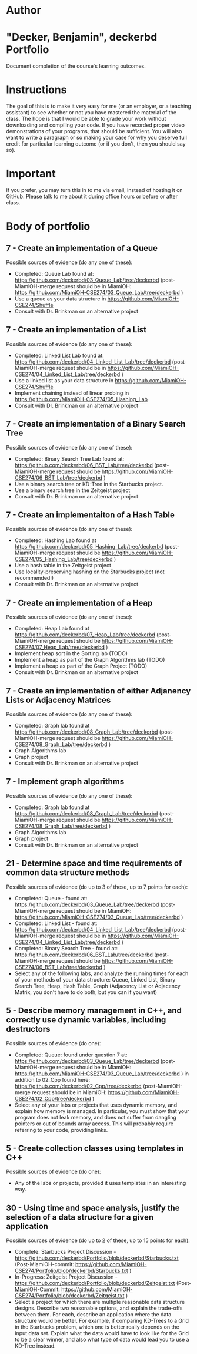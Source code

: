 Author
==========
"Decker, Benjamin", deckerbd
Portfolio
=========

Document completion of the course's learning outcomes.

Instructions
====
The goal of this is to make it very easy for me (or an employer, or a teaching assistant) to see whether or not you have mastered the material of the class. The hope is that I would be able to grade your work without downloading and compiling your code. If you have recorded proper video demonstrations of your programs, that should be sufficient. You will also want to write a paragraph or so making your case for why you deserve full credit for particular learning outcome (or if you don't, then you should say so).

Important
=========
If you prefer, you may turn this in to me via email, instead of hosting it on GitHub. Please talk to me about it during office hours or before or after class.

Body of portfolio
====

7 - Create an implementation of a Queue
----
Possible sources of evidence (do any one of these):

* Completed: Queue Lab found at: https://github.com/deckerbd/03_Queue_Lab/tree/deckerbd (post-MiamiOH-merge request should be in MiamiOH: https://github.com/MiamiOH-CSE274/03_Queue_Lab/tree/deckerbd )
* Use a queue as your data structure in https://github.com/MiamiOH-CSE274/Shuffle 
* Consult with Dr. Brinkman on an alternative project

7 - Create an implementation of a List
----
Possible sources of evidence (do any one of these):

* Completed: Linked List Lab found at: https://github.com/deckerbd/04_Linked_List_Lab/tree/deckerbd (post-MiamiOH-merge request should be in  https://github.com/MiamiOH-CSE274/04_Linked_List_Lab/tree/deckerbd )
* Use a linked list as your data structure in https://github.com/MiamiOH-CSE274/Shuffle
* Implement chaining instead of linear probing in https://github.com/MiamiOH-CSE274/05_Hashing_Lab
* Consult with Dr. Brinkman on an alternative project


7 - Create an implementation of a Binary Search Tree
----
Possible sources of evidence (do any one of these):

* Completed: Binary Search Tree Lab found at: https://github.com/deckerbd/06_BST_Lab/tree/deckerbd (post-MiamiOH-merge request should be https://github.com/MiamiOH-CSE274/06_BST_Lab/tree/deckerbd )
* Use a binary search tree or KD-Tree in the Starbucks project.
* Use a binary search tree in the Zeitgeist project
* Consult with Dr. Brinkman on an alternative project


7 - Create an implementaiton of a Hash Table
----
Possible sources of evidence (do any one of these):

* Completed: Hashing Lab found at https://github.com/deckerbd/05_Hashing_Lab/tree/deckerbd (post-MiamiOH-merge request should be https://github.com/MiamiOH-CSE274/05_Hashing_Lab/tree/deckerbd )
* Use a hash table in the Zeitgeist project
* Use locality-preserving hashing on the Starbucks project (not recommended!)
* Consult with Dr. Brinkman on an alternative project

7 - Create an implementation of a Heap
----
Possible sources of evidence (do any one of these):

* Completed: Heap Lab found at https://github.com/deckerbd/07_Heap_Lab/tree/deckerbd (post-MiamiOH-merge request should be https://github.com/MiamiOH-CSE274/07_Heap_Lab/tree/deckerbd )
* Implement heap sort in the Sorting lab (TODO)
* Implement a heap as part of the Graph Algorithms lab (TODO)
* Implement a heap as part of the Graph Project (TODO)
* Consult with Dr. Brinkman on an alternative project

7 - Create an implementation of either Adjanency Lists or Adjacency Matrices
----
Possible sources of evidence (do any one of these):

* Completed: Graph lab found at https://github.com/deckerbd/08_Graph_Lab/tree/deckerbd (post-MiamiOH-merge request should be https://github.com/MiamiOH-CSE274/08_Graph_Lab/tree/deckerbd )
* Graph Algorithms lab
* Graph project
* Consult with Dr. Brinkman on an alternative project

7 - Implement graph algorithms
----
Possible sources of evidence (do any one of these):

* Completed: Graph lab found at https://github.com/deckerbd/08_Graph_Lab/tree/deckerbd (post-MiamiOH-merge request should be https://github.com/MiamiOH-CSE274/08_Graph_Lab/tree/deckerbd )
* Graph Algorithms lab
* Graph project
* Consult with Dr. Brinkman on an alternative project

21 - Determine space and time requirements of common data structure methods
-----
Possible sources of evidence (do up to 3 of these, up to 7 points for each):

* Completed: Queue - found at: https://github.com/deckerbd/03_Queue_Lab/tree/deckerbd (post-MiamiOH-merge request should be in MiamiOH: https://github.com/MiamiOH-CSE274/03_Queue_Lab/tree/deckerbd )
* Completed: Linked List - found at: https://github.com/deckerbd/04_Linked_List_Lab/tree/deckerbd (post-MiamiOH-merge request should be in  https://github.com/MiamiOH-CSE274/04_Linked_List_Lab/tree/deckerbd )
* Completed: Binary Search Tree - found at: https://github.com/deckerbd/06_BST_Lab/tree/deckerbd (post-MiamiOH-merge request should be https://github.com/MiamiOH-CSE274/06_BST_Lab/tree/deckerbd )
* Select any of the following labs, and analyze the running times for each of your methods of your data structure: Queue, Linked List, Binary Search Tree, Heap, Hash Table, Graph (Adjacency List or Adjacency Matrix, you don't have to do both, but you can if you want)


5 - Describe memory management in C++, and correctly use dynamic variables, including destructors
----
Possible sources of evidence (do one):

* Completed: Queue: found under question 7 at: https://github.com/deckerbd/03_Queue_Lab/tree/deckerbd (post-MiamiOH-merge request should be in MiamiOH: https://github.com/MiamiOH-CSE274/03_Queue_Lab/tree/deckerbd ) in addition to 02_Cpp found here: https://github.com/deckerbd/02_Cpp/tree/deckerbd (post-MiamiOH-merge request should be in MiamiOH: https://github.com/MiamiOH-CSE274/02_Cpp/tree/deckerbd )
* Select any of your labs or projects that uses dynamic memory, and explain how memory is managed. In particular, you must show that your program does not leak memory, and does not suffer from dangling pointers or out of bounds array access. This will probably require referring to your code, providing links.


5 - Create collection classes using templates in C++
----
Possible sources of evidence (do one):

* Any of the labs or projects, provided it uses templates in an interesting way.


30 - Using time and space analysis, justify the selection of a data structure for a given application
----

Possible sources of evidence (do up to 2 of these, up to 15 points for each):

* Complete: Starbucks Project Discussion - https://github.com/deckerbd/Portfolio/blob/deckerbd/Starbucks.txt (Post-MiamiOH-commit: https://github.com/MiamiOH-CSE274/Portfolio/blob/deckerbd/Starbucks.txt )
* In-Progress: Zeitgeist Project Discussion - https://github.com/deckerbd/Portfolio/blob/deckerbd/Zeitgeist.txt (Post-MiamiOH-Commit: https://github.com/MiamiOH-CSE274/Portfolio/blob/deckerbd/Zeitgeist.txt )
* Select a project for which there are multiple reasonable data structure designs. Describe two reasonable options, and explain the trade-offs between them. For each, describe an application where the data structure would be better. For example, if comparing KD-Trees to a Grid in the Starbucks problem, which one is better really depends on the input data set. Explain what the data would have to look like for the Grid to be a clear winner, and also what type of data would lead you to use a KD-Tree instead.
